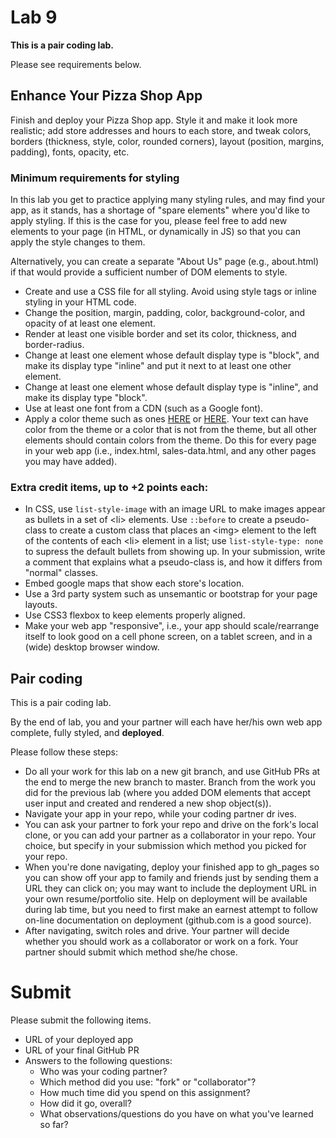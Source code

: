 # Lab 9

**This is a pair coding lab.**

Please see requirements below.

## Enhance Your Pizza Shop App

Finish and deploy your Pizza Shop app. Style it and make it look more realistic; add store addresses and hours to each store, and tweak colors, borders (thickness, style, color, rounded corners), layout (position, margins, padding), fonts, opacity, etc.

### Minimum requirements for styling
In this lab you get to practice applying many styling rules, and may find your app, as it stands, has a shortage of "spare elements" where you'd like to apply styling. If this is the case for you, please feel free to add new elements to your page (in HTML, or dynamically in JS) so that you can apply the style changes to them.

Alternatively, you can create a separate &quot;About Us&quot; page (e.g., about.html) if that would provide a sufficient number of DOM elements to style.

- Create and use a CSS file for all styling. Avoid using style tags or inline styling in your HTML code.
- Change the position, margin, padding, color, background-color, and opacity of at least one element.
- Render at least one visible border and set its color, thickness, and border-radius.
- Change at least one element whose default display type is "block", and make its display type "inline" and put it next to at least one other element.
- Change at least one element whose default display type is "inline", and make its display type "block".
- Use at least one font from a CDN (such as a Google font).
- Apply a color theme such as ones [HERE](https://color.adobe.com/explore/newest) or [HERE](www.lolcolors.com). Your text can have color from the theme or a color that is not from the theme, but all other elements should contain colors from the theme. Do this for every page in your web app (i.e., index.html, sales-data.html, and any other pages you may have added).

### Extra credit items, up to +2 points each:
- In CSS, use `list-style-image` with an image URL to make images appear as bullets in a set of &lt;li&gt; elements. Use `::before` to create a pseudo-class to create a custom class that places an &lt;img&gt; element to the left of the contents of each &lt;li&gt; element in a list; use `list-style-type: none` to supress the default bullets from showing up. In your submission, write a comment that explains what a pseudo-class is, and how it differs from &quot;normal&quot; classes.
- Embed google maps that show each store's location.
- Use a 3rd party system such as unsemantic or bootstrap for your page layouts.
- Use CSS3 flexbox to keep elements properly aligned.
- Make your web app &quot;responsive&quot;, i.e., your app should scale/rearrange itself to look good on a cell phone screen, on a tablet screen, and in a (wide) desktop browser window.

## Pair coding
This is a pair coding lab.

By the end of lab, you and your partner will each have her/his own web app complete, fully styled, and **deployed**.

Please follow these steps:

- Do all your work for this lab on a new git branch, and use GitHub PRs at the end to merge the new branch to master. Branch from the work you did for the previous lab (where you added DOM elements that accept user input and created and rendered a new shop object(s)).
- Navigate your app in your repo, while your coding partner dr
ives.
- You can ask your partner to fork your repo and drive on the fork's local clone, or you can add your partner as a collaborator in your repo. Your choice, but specify in your submission which method you picked for your repo.
- When you're done navigating, deploy your finished app to gh_pages so you can show off your app to family and friends just by sending them a URL they can click on; you may want to include the deployment URL in your own resume/portfolio site.
  Help on deployment will be available during lab time, but you need to first make an earnest attempt to follow on-line documentation on deployment (github.com is a good source).
- After navigating, switch roles and drive. Your partner will decide whether you should work as a collaborator or work on a fork. Your partner should submit which method she/he chose.

# Submit
Please submit the following items.
- URL of your deployed app
- URL of your final GitHub PR
- Answers to the following questions:
  - Who was your coding partner?
  - Which method did you use: &quot;fork&quot; or &quot;collaborator&quot;?
  - How much time did you spend on this assignment?
  - How did it go, overall?
  - What observations/questions do you have on what you've learned so far?
